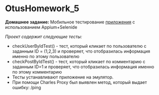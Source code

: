# OtusHomework_5
**Домашнее задание:**
Мобильное тестирование [приложения](https://github.com/nmochalova/Otushome_5/blob/Appium_Selenium/build/app-java-pro-v2.apk) с использованием Appium+Selenide

*Проект содержит следующие тесты:*
- checkUserByIdTest() - тест, который кликает по пользователю с заданным ID = (1,2,3) и проверяет, что отобразилась информация именно по этому пользователю
- checkPostByIdTest() - тест, который кликает по комментарию с заданным ID=1 и проверяет, что отобразилась информация именно по этому комментарию
- Тесты устанавливают приложение на эмулятор.
- При помощи Charles Proxy был выявлен метод, который выдает ошибку: /ping





